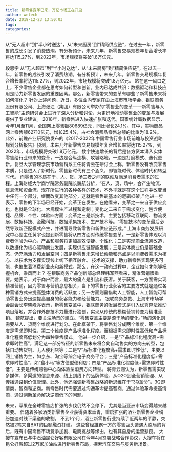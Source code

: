 ```yaml
---
title: 新零售变革已来，万亿市场正在开启
author: wetech
date: 2018-12-23 13:50:03
tags: 
categories: 
---
```

从“无人超市”到“半小时送达”，从“未来厨房”到“精简供应链”，在过去一年，新零售的成长引发了消费热潮。有分析预计，未来几年，新零售交易规模年复合增长率将达115.27%，到2022年，市场规模将突破1.8万亿元。
<!-- more -->
段思宇
从“无人超市”到“半小时送达”，从“未来厨房”到“精简供应链”，在过去一年，新零售的成长引发了消费热潮。有分析预计，未来几年，新零售交易规模年复合增长率将达115.27%，到2022年，市场规模将突破1.8万亿元。
站在这一风口之上，不少零售企业都在思考如何转型和创新。业内已达成共识：数据驱动和科技应用是助力新零售发展的重要因素。那么，新零售带来的变革有哪些？新零售未来将如何演化？
针对上述问题，近日，多位业内专家在由上海市市场学会、银联商务股份有限公司、上海张江（集团）有限公司举办的“零售业的变革——新零售与人工智能”主题研讨会上进行了深入分析和讨论，为更好地推动零售业的变革与发展提供了专业建议。
2018年，新零售进入快速扩张和迭代。国家统计局数据显示，今年1月至11月，全国网上零售额80689亿元，同比增长24.1%。其中，实物商品网上零售额62710亿元，增长25.4%，占社会消费品零售总额的比重为18.2%。
此外，前瞻产业研究院发布的《2017-2022年中国零售行业市场前瞻与投资战略规划分析报告》预测，未来几年新零售交易规模年复合增长率将达115.27%，到2022年，市场规模将突破1.8万亿元。
数字快速增长的背后是各方资本涌入实体零售给行业带来的变革，一边是合纵连横、攻城略地，一边是打磨模式、迭代更新。复旦大学管理学院市场营销系主任蒋青云在研讨会上称，新零售没有改变零售本质，只是进入了新时代。零售新时代有三个涵义，即智能时代、体验时代和转型时代。
而零售的本质在于，人、货、场三者之间的联动及满足消费者需求的过程。上海财经大学商学院常务副院长魏航分析，“在人、货、场中，会产生物流、信息流和资金流，现在所进行的各种各样的技术，不外乎就是在这个过程中改变当中任何一个部分，继而改变其他部分，这就是零售最基本的逻辑框架。”
他进一步表示，零售的下半场已经开始，变革正在发生。在他看来，变革之一来自于供应变化，也就是全球化、大规模生产过程和定制；变化之二来自于需求变化，包含便捷、品质、个性、体验四方面；变革之三是新技术，主要包括移动互联网、物流发展、数据科技、金融科技、数据采集技术、生产技术等。“零售技术的变革最后必然导致新匹配模式产生，并进而导致新零售和新供应链形成。”
上海市商务发展研究中心副主任黄宇也提到新零售将从四方面对传统零售变革。一是新零售体现以消费者体验为中心，产品和服务将更加高效便捷、个性化；二是实现商业流通改造，以数据化为核心驱动商业发展，实现供应链智能发展；三是实体商业仍是基础业态，仍充满活力和发展空间；四是新零售未来增长动能和亮点是以消费者需求为核心、以技术为支撑实现线上线下相互融合。
技术的支撑，助力新零售实现更多可能，也催生着消费新业态和新模式。那么，在这一动态过程中，企业如何才能够把握机会，乘风而上？
在银联商务产品创新部总经理韩军燕看来，精准营销很重要。她表示，对于商户而言，最大的痛点是引流和获客。关于获客，一方面需实现精准营销，因为零售与营销息息相关，当下的零售行业获客的主要方式就是通过各种营销方式来提高整体消费的活跃度；另一方面则需借助人工智能，人工智能可帮助零售业务迅速提高自身的获客能力和经营能力。
银联商务总裁、上海市市场学会副会长李晓峰亦表示，新零售变革中，银联商务的发展模式是引入优秀算法推动项目落地，并合作外部技术力量进行独创，实现从传统的模糊营销转变为精准营销。
魏航提出，要关注场景的建立。“零售变革主要是源于场的变化。”场的演化则需要从人、货两个维度进行划分。在此框架下，将零售划分成两个维度，第一个维度是需求即时性，第二个维度是产品标准化程度。而根据需求即时性高低和产品标准化程度高低划分为四种零售模式。
他进一步介绍，一是“产品标准化程度高+需求即时性高”，满足这一部分特征的新零售未来将会向自动售卖的方向去转型，包括自动售货机、无人便利店等；二是“产品标准化程度高+需求即时性低”，主要以网上销售为主，如京东、淘宝等综合电子商务平台；三是“产品标准化程度低+需求即时性高”，如“盒小马”等方便型便利店；四是“产品标准化程度低+需求即时性低”，主要是传统购物中心向体验型消费方向转型。
蒋青云则认为，新零售需实现多媒体、多渠道的信息来源、线上到线下的品牌体验、从O2O到全营销管理、从传播通路到价值管理。此外，他还强调新零售战略的新思维在于“3Q革命”，3Q即情商、智商和逆商。新零售时代需要通过沟通革命提高智商，通过体验革命提高情商，通过创新革命解决逆商低下的问题。
 
 
未来，苹果在全球零售店扩张的步伐仍然不会停下，尤其是当亚洲市场变得越来越重要。
伴随着多家酒类新零售企业获得资本垂青，重启扩张的酒业新零售企业纷纷加速对线下渠道的收割。
不到1个月，酒业新零售行业持续了近两年的平静，突然被2笔来自BAT的巨额融资打破。
这些曾经雄霸一方的零售巨头遭遇大败局的背后，既有中国零售市场竞争加剧、电商挑战等缘由，也有其自身的运营悲哀。
大搜车宣布已与中石油昆仑好客有限公司在今年4月签署战略合作协议，大搜车将在昆仑好客超过2万家加油站进行新零售布局，探索汽车交易与服务新场景。
